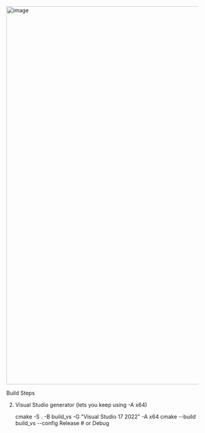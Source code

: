<img width="1919" height="992" alt="image" src="https://github.com/user-attachments/assets/0a21b184-a01f-4011-9130-0ac2cd4deaaf" />


Build Steps

  2. Visual Studio generator (lets you keep using -A x64)

     cmake -S . -B build_vs -G "Visual Studio 17 2022" -A x64
     cmake --build build_vs --config Release   # or Debug
